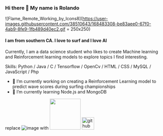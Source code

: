 ### Hi there 👋 My name is Rolando
![Flame_Remote_Working_by_Icons8](https://user-images.githubusercontent.com/38510643/168483308-be83aee0-67f0-4ab9-8fe9-1fb489d40ec2.gif = 250x250)
#### I am from southern CA. I love to surf and I love AI
Currently, I am a data science student who likes to create Machine learning and Reinforcement learning models to explore topics I find interesting.


Skills: Python / Java / C / Tensorflow / OpenCv / HTML / CSS / MySQL / JavaScript / Php

- 🔭 I’m currently working on creating a Reinforcement Learning model to predict wave scores during surfing championships 
- 🌱 I’m currently learning Node.js and MongoDB 

replace ![image](https://user-images.githubusercontent.com/38510643/168483308-be83aee0-67f0-4ab9-8fe9-1fb489d40ec2.gif) with <img src="https://user-images.githubusercontent.com/38510643/168483308-be83aee0-67f0-4ab9-8fe9-1fb489d40ec2.gif" width="100" height="100">
[<img src='https://cdn.jsdelivr.net/npm/simple-icons@3.0.1/icons/github.svg' alt='github' height=40>](https://github.com/RoloPineda)  



